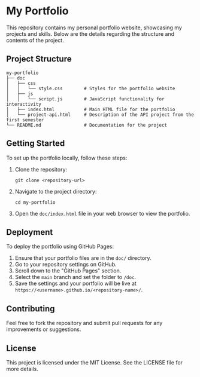 # My Portfolio

This repository contains my personal portfolio website, showcasing my projects and skills. Below are the details regarding the structure and contents of the project.

## Project Structure

```
my-portfolio
├── doc
│   ├── css
│   │   └── style.css        # Styles for the portfolio website
│   ├── js
│   │   └── script.js        # JavaScript functionality for interactivity
│   ├── index.html           # Main HTML file for the portfolio
│   └── project-api.html     # Description of the API project from the first semester
└── README.md                # Documentation for the project
```

## Getting Started

To set up the portfolio locally, follow these steps:

1. Clone the repository:
   ```
   git clone <repository-url>
   ```

2. Navigate to the project directory:
   ```
   cd my-portfolio
   ```

3. Open the `doc/index.html` file in your web browser to view the portfolio.

## Deployment

To deploy the portfolio using GitHub Pages:

1. Ensure that your portfolio files are in the `doc/` directory.
2. Go to your repository settings on GitHub.
3. Scroll down to the "GitHub Pages" section.
4. Select the `main` branch and set the folder to `/doc`.
5. Save the settings and your portfolio will be live at `https://<username>.github.io/<repository-name>/`.

## Contributing

Feel free to fork the repository and submit pull requests for any improvements or suggestions.

## License

This project is licensed under the MIT License. See the LICENSE file for more details.